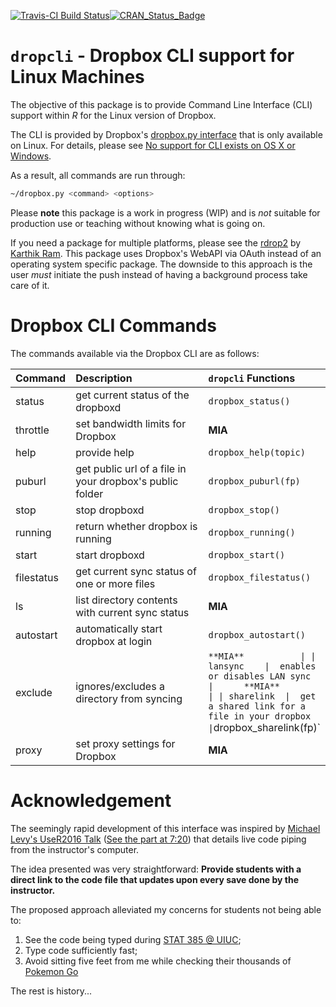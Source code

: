 
<!-- README.md is generated from README.Rmd. Please edit that file -->
[![Travis-CI Build Status](https://travis-ci.org/coatless/dropcli.svg?branch=master)](https://travis-ci.org/coatless/dropcli)[![CRAN\_Status\_Badge](http://www.r-pkg.org/badges/version/dropcli)](https://cran.r-project.org/package=dropcli)

`dropcli` - Dropbox CLI support for Linux Machines
==================================================

The objective of this package is to provide Command Line Interface (CLI) support within *R* for the Linux version of Dropbox.

The CLI is provided by Dropbox's [dropbox.py interface](https://www.dropbox.com/en/help/9192) that is only available on Linux. For details, please see [No support for CLI exists on OS X or Windows](http://superuser.com/questions/678925/using-dropbox-from-the-command-line-on-osx).

As a result, all commands are run through:

``` bash
~/dropbox.py <command> <options>
```

Please **note** this package is a work in progress (WIP) and is *not* suitable for production use or teaching without knowing what is going on.

If you need a package for multiple platforms, please see the [rdrop2](https://github.com/karthik/rdrop2) by [Karthik Ram](https://github.com/karthik/). This package uses Dropbox's WebAPI via OAuth instead of an operating system specific package. The downside to this approach is the user *must* initiate the push instead of having a background process take care of it.

Dropbox CLI Commands
====================

The commands available via the Dropbox CLI are as follows:

<table>
<colgroup>
<col width="12%" />
<col width="62%" />
<col width="24%" />
</colgroup>
<thead>
<tr class="header">
<th align="left">Command</th>
<th align="left">Description</th>
<th align="left"><code>dropcli</code> Functions</th>
</tr>
</thead>
<tbody>
<tr class="odd">
<td align="left">status</td>
<td align="left">get current status of the dropboxd</td>
<td align="left"><code>dropbox_status()</code></td>
</tr>
<tr class="even">
<td align="left">throttle</td>
<td align="left">set bandwidth limits for Dropbox</td>
<td align="left"><strong>MIA</strong></td>
</tr>
<tr class="odd">
<td align="left">help</td>
<td align="left">provide help</td>
<td align="left"><code>dropbox_help(topic)</code></td>
</tr>
<tr class="even">
<td align="left">puburl</td>
<td align="left">get public url of a file in your dropbox's public folder</td>
<td align="left"><code>dropbox_puburl(fp)</code></td>
</tr>
<tr class="odd">
<td align="left">stop</td>
<td align="left">stop dropboxd</td>
<td align="left"><code>dropbox_stop()</code></td>
</tr>
<tr class="even">
<td align="left">running</td>
<td align="left">return whether dropbox is running</td>
<td align="left"><code>dropbox_running()</code></td>
</tr>
<tr class="odd">
<td align="left">start</td>
<td align="left">start dropboxd</td>
<td align="left"><code>dropbox_start()</code></td>
</tr>
<tr class="even">
<td align="left">filestatus</td>
<td align="left">get current sync status of one or more files</td>
<td align="left"><code>dropbox_filestatus()</code></td>
</tr>
<tr class="odd">
<td align="left">ls</td>
<td align="left">list directory contents with current sync status</td>
<td align="left"><strong>MIA</strong></td>
</tr>
<tr class="even">
<td align="left">autostart</td>
<td align="left">automatically start dropbox at login</td>
<td align="left"><code>dropbox_autostart()</code></td>
</tr>
<tr class="odd">
<td align="left">exclude</td>
<td align="left">ignores/excludes a directory from syncing</td>
<td align="left"><code>**MIA**           | | lansync    |  enables or disables LAN sync                                |      **MIA**           | | sharelink  |  get a shared link for a file in your dropbox                |</code>dropbox_sharelink(fp)`</td>
</tr>
<tr class="even">
<td align="left">proxy</td>
<td align="left">set proxy settings for Dropbox</td>
<td align="left"><strong>MIA</strong></td>
</tr>
</tbody>
</table>

Acknowledgement
===============

The seemingly rapid development of this interface was inspired by [Michael Levy's UseR2016 Talk](http://michaellevy.name/blog/useR-talk-on-teaching-R/) ([See the part at 7:20](https://channel9.msdn.com/Events/useR-international-R-User-conference/useR2016/Teaching-R-to-200-people-in-a-week#time=07m20s)) that details live code piping from the instructor's computer.

The idea presented was very straightforward: **Provide students with a direct link to the code file that updates upon every save done by the instructor.**

The proposed approach alleviated my concerns for students not being able to:

1.  See the code being typed during [STAT 385 @ UIUC](http://stat385.thecoatlessprofessor.com/);
2.  Type code sufficiently fast;
3.  Avoid sitting five feet from me while checking their thousands of [Pokemon Go](http://www.pokemon.com/us/pokemon-video-games/pokemon-go/)

The rest is history...
